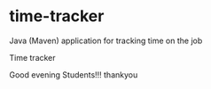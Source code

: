 # time-tracker
Java (Maven) application for tracking time on the job

Time tracker

Good evening Students!!!
thankyou
